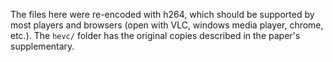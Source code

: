 

The files here were re-encoded with h264, which should be supported by most players and browsers (open with VLC, windows media player, chrome, etc.).  The `hevc/` folder has the original copies described in the paper's supplementary.




